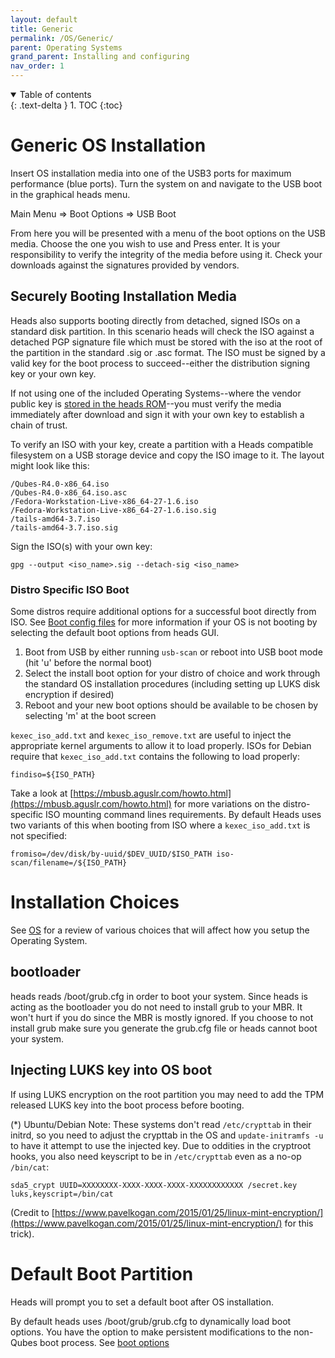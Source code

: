 ```yaml
---
layout: default
title: Generic
permalink: /OS/Generic/
parent: Operating Systems
grand_parent: Installing and configuring
nav_order: 1
---
```


<!-- markdownlint-disable MD033 -->
<details open markdown="block">
  <summary>
    Table of contents
  </summary>
  {: .text-delta }
1. TOC
{:toc}
</details>
<!-- markdownlint-enable MD033 -->

Generic OS Installation
===

Insert OS installation media into one of the USB3 ports for maximum performance (blue ports).
 Turn the system on and navigate to the USB boot in the graphical heads menu. 

Main Menu => Boot Options => USB Boot

From here you will be presented with a menu of the boot options on the USB media.  Choose the one you wish to use and Press enter.  It is your responsibility to verify the integrity of the media before using it.  Check your downloads against the signatures provided by vendors.


Securely Booting Installation Media
----

Heads also supports booting directly from detached, signed ISOs on a standard disk partition.  In this scenario heads will check the ISO against a detached PGP signature file which must be stored with the iso at the root of the partition in the standard .sig or .asc format.  The ISO must be signed by a valid key for the boot process to succeed--either the distribution signing key or your own key.

If not using one of the included Operating Systems--where the vendor public key is [stored in the heads ROM](https://github.com/osresearch/heads/tree/master/initrd/etc/distro/keys)--you must verify the media immediately after download and sign it with your own key to establish a chain of trust.

To verify an ISO with your key, create a partition with a Heads compatible filesystem on a USB storage device and copy the ISO image to it.  The layout might look like this:

```shell
/Qubes-R4.0-x86_64.iso
/Qubes-R4.0-x86_64.iso.asc
/Fedora-Workstation-Live-x86_64-27-1.6.iso
/Fedora-Workstation-Live-x86_64-27-1.6.iso.sig
/tails-amd64-3.7.iso
/tails-amd64-3.7.iso.sig
```

Sign the ISO(s) with your own key:

```shell
gpg --output <iso_name>.sig --detach-sig <iso_name>
```

### Distro Specific ISO Boot

Some distros require additional options for a successful boot directly from ISO.  See [Boot config files](#boot-config-files) for more information if your OS is not booting by selecting the default boot options from heads GUI.
1. Boot from USB by either running `usb-scan` or reboot into USB boot mode (hit
 'u' before the normal boot)
1. Select the install boot option for your distro of choice and work through the
 standard OS installation procedures (including setting up LUKS disk encryption
 if desired)
1. Reboot and your new boot options should be available to be chosen by
 selecting 'm' at the boot screen

`kexec_iso_add.txt` and `kexec_iso_remove.txt` are useful to inject the
 appropriate kernel arguments to allow it to load properly. ISOs for Debian
 require that `kexec_iso_add.txt` contains the following to load properly:

```text
findiso=${ISO_PATH}
```

Take a look at [https://mbusb.aguslr.com/howto.html](https://mbusb.aguslr.com/howto.html)
 for more variations on the distro-specific ISO mounting command lines
 requirements.  By default Heads uses two variants of this when booting from
 ISO where a `kexec_iso_add.txt` is not specified:

```text
fromiso=/dev/disk/by-uuid/$DEV_UUID/$ISO_PATH iso-scan/filename=/${ISO_PATH}
```


Installation Choices
====

See [OS](/OS/) for a review of various choices that will affect how you setup the Operating System.

bootloader
---

heads reads /boot/grub.cfg in order to boot your system.  Since heads is acting as the bootloader you do not need to install grub to your MBR.  It won't hurt if you do since the MBR is mostly ignored.  If you choose to not install grub make sure you generate the grub.cfg file or heads cannot boot your system.

Injecting LUKS key into OS boot
----

If using LUKS encryption on the root partition you may need to add the TPM released LUKS key into the boot process before booting.

(\*) Ubuntu/Debian Note: These systems don't read `/etc/crypttab` in their
 initrd, so you need to adjust the crypttab in the OS and `update-initramfs -u`
 to have it attempt to use the injected key.  Due to oddities in the cryptroot
 hooks, you also need keyscript to be in `/etc/crypttab` even as a no-op
 `/bin/cat`:

`sda5_crypt UUID=XXXXXXXX-XXXX-XXXX-XXXX-XXXXXXXXXXXX /secret.key luks,keyscript=/bin/cat`

(Credit to [https://www.pavelkogan.com/2015/01/25/linux-mint-encryption/](https://www.pavelkogan.com/2015/01/25/linux-mint-encryption/)
 for this trick).


Default Boot Partition
====

Heads will prompt you to set a default boot after OS installation.

By default heads uses /boot/grub/grub.cfg to dynamically load boot options.  You have the option to make persistent modifications to the non-Qubes boot process.  See [boot options](/BootOptions/)

